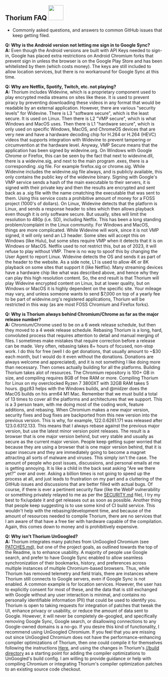 ## Thorium FAQ <img src="https://github.com/Alex313031/thorium-win7/blob/main/logos/STAGING/faq.png" width="48">

 - Commonly asked questions, and answers to common GitHub issues that keep getting filed.

__Q: Why is the Android version not letting me sign in to Google Sync?__  
 __A:__ Even though the Android versions are built with API Keys needed to sign-in, Google has placed extra restrictions on Android Chromium
 forks that prevent sign in unless the browser is on the Google Play Store and has been whitelisted by them (which costs money). The keys
 are still included to allow location services, but there is no workaround for Google Sync at this time.

__Q: Why are Netflix, Spotify, Twitch, etc. not playing?__  
 __A:__ Thorium includes Widevine, which is a proprietary component used to play encrypted media streams on sites like these. It is used to prevent
 piracy by preventing downloading these videos in any format that would be readable by an external application. However, there are various "security
 levels" for Widevine. There is L3 "software secure", which is the least secure. It is used on Linux. Then there is L2 "VMP secure", which is what
 Windows and MacOS uses. Then there is L1 "hardware secure", which is only used on specific Windows, MacOS, and ChromeOS devices that are very new
 and have a hardware decoding chip for H.264 or H.264 (HEVC) videos that supports integration with Widevine to prevent tampering or circumvention
 at the hardware level. Anyway, VMP Secure means that the application has been signed by widevine.org. On Windows with Google Chrome or Firefox, this
 can be seen by the fact that next to widevine.dll, there is a widevine.sig, and next to the main program .exes, there is a corresponding .sig file.
 For example firefox.sig or chrome.sig. While Widevine includes the widevine.sig file always, and is publicly available, this only contains the public
 key of the widevine binary. Signing with Google's VMP service sends a hash of the main executable to their servers, it is signed with their private key
 and then the results are encrypted and sent back as a .sig file with the name cmatching the executable that was sent to them. Using this service costs
 a prohibitive amount of money for a FOSS project (1000's of dollars). On Linux, Widevine detects that the platform is Linux, and sends a response header
 to sites which then allows playback even though it is only software secure. But usually, sites will limit the resolution to 480p (i.e. SD), including Netflix.
 This has been a long standing problem/complaint in the Linux community. For Windows and MacOS, things are more complicated. While Widevine will work, since
 it is not VMP signed, it will only send an L3 header. Some sites will accept this on Windows (like Hulu), but some sites require VMP when it detects that it
 is on Windows or MacOS. Netflix used to not restrict this, but as of 2023, it will refuse to play without VMP. There is no way to spoof this by changing the
 User Agent to report Linux. Widevine detects the OS and sends it as part of the header to the website. As a side note, L1 is used to allow 4K or 8K playback
 on some sites that support it (like Netflix). Many streaming devices have a hardware chip like what was described above, and hence why they can play this
 high resolution content. So, the end result is that Thorium will play Widevine encrypted content on Linux, but at lower quality, but on Windows or MacOS
 it is highly dependent on the specific site. Your mileage may vary, and unless someone wants to send $7,000 on top of a yearly fee to be part of widevine.org's
 registered applications, Thorium will be restricted in this way (as are most FOSS Chromium and Firefox forks).

__Q: Why is Thorium always behind Chromium/Chrome as far as the major release number?__  
 __A:__ Chromium/Chrome used to be on a 6 week release schedule, but then they moved to a 4 week release schedule. Rebasing Thorium is a long, hard, convoluted process
 that requires attention to detail and manual merging of files. I sometimes make mistakes that require correction before a release can be made. Very often, rebasing
 takes 8+ hours of focused, non-stop work. I do this for free (well I do get donations, that usually amount to ~$30 each month, but I would do it even without the
 donations. Donations are always welcome and appreciated), and it is not something I like doing more than necessary. Then comes actually building for all the platforms.
 Building Thorium takes alot of resources. The Chromium repository is 100+ GB in size, and compiling requires 8GB of free RAM or more. Compiling Thorium for Linux on
 my overclocked Ryzen 7 3800XT with 32GB RAM takes 5 hours. @gz83 helps with the Windows builds, and @midzer does the MacOS builds on his arm64 M1 Mac. Remember that
 we must build a total of 13 times to cover all the platforms and architectures that we support. This is a 3 person team, with me doing most of the coding work, feature
 additions, and rebasing. When Chromium makes a new major version, security fixes and bug fixes are backported from this new version into the previous version. This is why,
 for example, 122.0.6261.171 was released after 123.0.6312.133. This means that I always rebase against the previous major version, but use the latest minor version point
 releases. The result is a browser that is one major version behind, but very stable and usually as secure as the current major version. People keep getting super
  worried that because they are using a browser that is one major version behind, that it is super insecure and they are immediately going to become a magnet attracting
 all sorts of malware and viruses. This simply isn't the case. The amount of people who post issues, discussions, and personal emails at me is getting annoying. It is like
 a child in the back seat asking "Are we there yet?" over and over. Asking a billion times is not going to speed up the process at all, and just leads to frustration on my part
 and a cluttering of the GitHub issues and discussions that are better filled with actual bugs. Of course, if there is ever a pertinent security flaw (like the WebP vulnerability
 or something privately relayed to me as per the [SECURITY.md](https://github.com/Alex313031/thorium-win7blob/main/SECURITY.md) file), I try my best to fix/update it and get
 releases out as soon as possible. Another thing that people keep
 suggesting is to use some kind of CI build service. This wouldn't help with the rebasing/development time, and because of the amount of resources needed to compile Thorium,
 there are no services that I am aware of that have a free tier with hardware capable of the compilation. Again, this comes down to money and is prohibitively expensive.

__Q: Why isn't Thorium UnGoogled?__  
 __A:__ Thorium integrates many patches from UnGoogled Chromium (see [PATCHES.md](https://github.com/Alex313031/thorium-win7blob/main/infra/PATCHES.md)), but one of the project
 goals, as outlined towards the top of the Readme, is to enhance usability.
 A majority of people use Google search, and prefer to have Google Sync enabled to allow seamless synchronization of their bookmarks, history, and preferences across multiple
 instances of multiple Chromium-based browsers. Thus, while Thorium has removed telemetry and field trials, there are instances where Thorium still connects to Google servers, even
 if Google Sync is not enabled. A common example is for location services. However, the user has to explicitly consent for most of these, and the data that is still exchanged with
 Google without any user interaction is minimal, and contains no personally identifiable information (PII) that could be used to identify you. Thorium is open to taking requests for
 integration of patches that tweak the UI, enhance privacy or usability, or reduce the amount of data sent to Google. However, it will never be completely de-googled, and specifically
 removing Google Sync, Google search, or disallowing connections to any Google-owned domains is a no-go. If you desire this kind of functionality, I recommend using UnGoogled Chromium.
 If you feel that you are missing out since UnGoogled Chromium does not have the performance-enhancing compiler optimizations of Thorium, then one could compile it for themselves
 following the instructions [Here](https://github.com/ungoogled-software/ungoogled-chromium/blob/master/docs/building.md), and using the changes in Thorium's [//build directory](https://github.com/Alex313031/thorium-win7tree/main/src/build) as a starting point for adding the compiler optimizations to UnGoogled's build config. I am
 willing to provide guidance or help with compiling Chromium or integrating Thorium's compiler optimization patches to an existing source code checkout.

